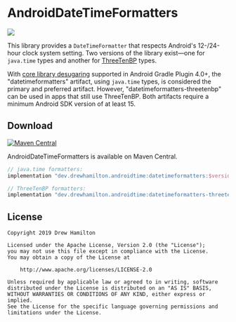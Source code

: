 # AndroidDateTimeFormatters
[![](https://github.com/drewhamilton/AndroidDateTimeFormatters/workflows/CI/badge.svg?branch=main)](https://github.com/drewhamilton/AndroidDateTimeFormatters/actions?query=workflow%3ACI+branch%3Amain)

This library provides a `DateTimeFormatter` that respects Android's 12-/24-hour clock system
setting. Two versions of the library exist—one for `java.time` types and another for
[ThreeTenBP](https://github.com/ThreeTen/threetenbp) types.

With [core library desugaring](https://developer.android.com/studio/write/java8-support#library-desugaring)
supported in Android Gradle Plugin 4.0+, the "datetimeformatters" artifact, using `java.time` types,
is considered the primary and preferred artifact. However, "datetimeformatters-threetenbp" can be
used in apps that still use ThreeTenBP. Both artifacts require a minimum Android SDK version of at
least 15.

## Download
[![Maven Central](https://maven-badges.herokuapp.com/maven-central/dev.drewhamilton.androidtime/datetimeformatters/badge.svg)](https://maven-badges.herokuapp.com/maven-central/dev.drewhamilton.androidtime/datetimeformatters)

AndroidDateTimeFormatters is available on Maven Central.

```groovy
// java.time formatters:
implementation "dev.drewhamilton.androidtime:datetimeformatters:$version"

// ThreeTenBP formatters:
implementation "dev.drewhamilton.androidtime:datetimeformatters-threetenbp:$version"
```

## License
```
Copyright 2019 Drew Hamilton

Licensed under the Apache License, Version 2.0 (the "License");
you may not use this file except in compliance with the License.
You may obtain a copy of the License at

    http://www.apache.org/licenses/LICENSE-2.0

Unless required by applicable law or agreed to in writing, software
distributed under the License is distributed on an "AS IS" BASIS,
WITHOUT WARRANTIES OR CONDITIONS OF ANY KIND, either express or implied.
See the License for the specific language governing permissions and
limitations under the License.
```
